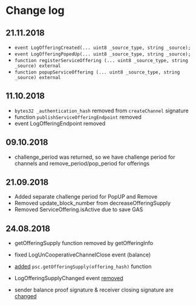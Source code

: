 # Change log

## 21.11.2018

- `event LogOfferingCreated(... uint8 _source_type, string _source);`
- `event LogOfferingPopedUp(... uint8 _source_type, string _source);`
- `function registerServiceOffering (... uint8 _source_type, string _source) external`
- `function popupServiceOffering (... uint8 _source_type, string _source) external`

## 11.10.2018

- `bytes32 _authentication_hash` removed from `createChannel` signature
- function `publishServiceOfferingEndpoint` removed
- event LogOfferingEndpoint removed

## 09.10.2018

- challenge_period was returned, so we have challenge period for channels and remove_period/pop_period for offerings

## 21.09.2018

- Added separate challenge period for PopUP and Remove
- Removed update_block_number from decreaseOfferingSupply
- Removed ServiceOffering.isActive due to save GAS

## 24.08.2018

- getOfferingSupply function removed by getOfferingInfo

- fixed LogUnCooperativeChannelClose event (balance)
- [added](https://github.com/Privatix/dapp-smart-contract/commit/a2b4d9ea9d9735f683dff377a9731037886ff696) `psc.getOfferingSupply(offering_hash)` function
- LogOfferingSupplyChanged event [removed](https://github.com/Privatix/dapp-smart-contract/commit/d557c642359c6ec4cd90132674661b5e00435735)
- sender balance proof signature & receiver closing signature are [changed](https://github.com/Privatix/dapp-smart-contract/commit/b388e015abb40c67aa866ed9024456e14879e9f3)
